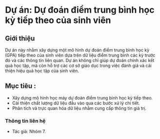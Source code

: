 # Dự án: Dự đoán điểm trung bình học kỳ tiếp theo của sinh viên
## Giới thiệu
Dự án này nhằm xây dựng một mô hình dự đoán điểm trung bình học kỳ (GPA) tiếp theo của sinh viên dựa trên dữ liệu điểm trung bình các kỳ trước đó và các thông tin liên quan. Dự án không chỉ giúp dự đoán chính xác kết quả học tập, mà còn hỗ trợ các cơ sở giáo dục trong việc đánh giá và cải thiện hiệu quả học tập của sinh viên.

## Mục tiêu : 
- Xây dựng mô hình học máy dự đoán điểm trung bình học kỳ tiếp theo.
- Cải thiện chất lượng dữ liệu đầu vào qua các bước xử lý chi tiết.
- Phân tích và trực quan hóa dữ liệu nhằm cung cấp thông tin giá trị.

### Thông tin liên hệ
- Tác giả: Nhóm 7.
